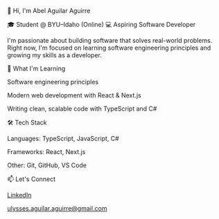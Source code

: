 👋 Hi, I'm Abel Aguilar Aguirre

🎓 Student @ BYU–Idaho (Online)
💻 Aspiring Software Developer

I'm passionate about building software that solves real-world problems.
Right now, I'm focused on learning software engineering principles and growing my skills as a developer.

🌱 What I'm Learning

Software engineering principles

Modern web development with React & Next.js

Writing clean, scalable code with TypeScript and C#

🛠️ Tech Stack

Languages: TypeScript, JavaScript, C#

Frameworks: React, Next.js

Other: Git, GitHub, VS Code

📫 Let's Connect

[LinkedIn](https://www.linkedin.com/in/abel-antonio-aguilar-aguirre-148773221)
 

ulysses.aguilar.aguirre@gmail.com
